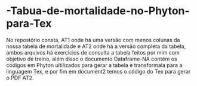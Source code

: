 # -Tabua-de-mortalidade-no-Phyton-para-Tex
No repostório consta, AT1 onde há uma versão com menos colunas da nossa tabela de mortalidade e AT2 onde há a versão completa da tabela, ambos arquivos há exercicios de consulta a tabela feitos por mim com objetivo de treino, além disso o documento Dataframe-NA contém os códigos em Phyton ultilizados para gerar a tabela e transformala para a linguagem Tex, e por fim em document2 temos o código do Tex para gerar o PDF AT2.
